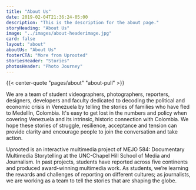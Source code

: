 ```yaml
---
title: "About Us"
date: 2019-02-04T21:36:24-05:00
description: "This is the description for the about page."
storyHeading: "About Us"
image: "../images/about-headerimage.jpg"
card: false
layout: "about"
aboutUs: "About Us"
footerCTA: "More from Uprooted"
storiesHeader: "Stories"
photosHeader: "Photo Journey"
---
```


{{<  center-quote "pages/about" "about-pull" >}}

We are a team of student videographers, photographers, reporters, designers, developers and faculty dedicated to decoding the political and economic crisis in Venezuela by telling the stories of families who have fled to Medellín, Colombia. It's easy to get lost in the numbers and policy when covering Venezuela and its intrinsic, historic connection with Colombia. We hope these stories of struggle, resilience, acceptance and tension can provide clarity and encourage people to join the conversation and take action.

Uprooted is an interactive multimedia project of MEJO 584: Documentary Multimedia Storytelling at the UNC-Chapel Hill School of Media and Journalism. In past projects, students have reported across five continents and produced award-winning multimedia work. As students, we’re learning the rewards and challenges of reporting on different cultures; as journalists, we are working as a team to tell the stories that are shaping the globe.
